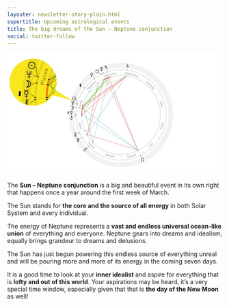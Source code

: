 ```yaml
---
layouter: newsletter-story-plain.html
supertitle: Upcoming astrological events
title: The big dreams of the Sun – Neptune conjunction
social: twitter-follow
---
```


<img loading="lazy" class="section-image-wide" src="/images/newsletters/tn-chart-2019-02-27.jpg" alt="Astrological chart with the Sun – Neptune conjunction">

The **Sun – Neptune conjunction** is a big and beautiful event in its own right that happens once a year around the first week of March.

The Sun stands for **the core and the source of all energy** in both Solar System and every individual.

The energy of Neptune represents a **vast and endless universal ocean-like union** of everything and everyone. Neptune gears into dreams and idealism, equally brings grandeur to dreams and delusions.

The Sun has just begun powering this endless source of everything unreal and will be pouring more and more of its energy in the coming seven days.

It is a good time to look at your **inner idealist** and aspire for everything that is **lofty and out of this world**. Your aspirations may be heard, it’s a very special time window, especially given that that is **the day of the New Moon** as well!
